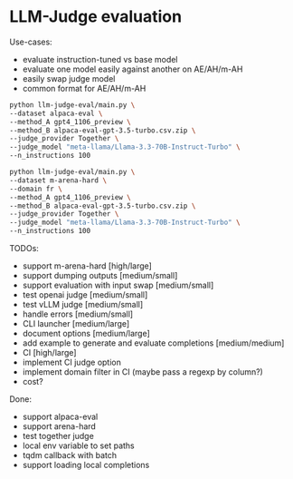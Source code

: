 # LLM-Judge evaluation


Use-cases:
* evaluate instruction-tuned vs base model
* evaluate one model easily against another on AE/AH/m-AH
* easily swap judge model
* common format for AE/AH/m-AH

```bash
python llm-judge-eval/main.py \
--dataset alpaca-eval \
--method_A gpt4_1106_preview \
--method_B alpaca-eval-gpt-3.5-turbo.csv.zip \
--judge_provider Together \
--judge_model "meta-llama/Llama-3.3-70B-Instruct-Turbo" \
--n_instructions 100
```

```bash
python llm-judge-eval/main.py \
--dataset m-arena-hard \
--domain fr \
--method_A gpt4_1106_preview \
--method_B alpaca-eval-gpt-3.5-turbo.csv.zip \
--judge_provider Together \
--judge_model "meta-llama/Llama-3.3-70B-Instruct-Turbo" \
--n_instructions 100
```


TODOs:
* support m-arena-hard [high/large]
* support dumping outputs [medium/small]
* support evaluation with input swap [medium/small]
* test openai judge [medium/small]
* test vLLM judge [medium/small]
* handle errors [medium/small]
* CLI launcher [medium/large]
* document options [medium/large]
* add example to generate and evaluate completions [medium/medium] 
* CI [high/large]
* implement CI judge option
* implement domain filter in CI (maybe pass a regexp by column?)
* cost? 

Done:
* support alpaca-eval
* support arena-hard
* test together judge
* local env variable to set paths
* tqdm callback with batch
* support loading local completions

